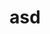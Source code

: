 ---
actorId: actor_1
title: asd
nationality: asd
birth: asa
awards: dd
fields: []
movieId: [movie_1]
---
